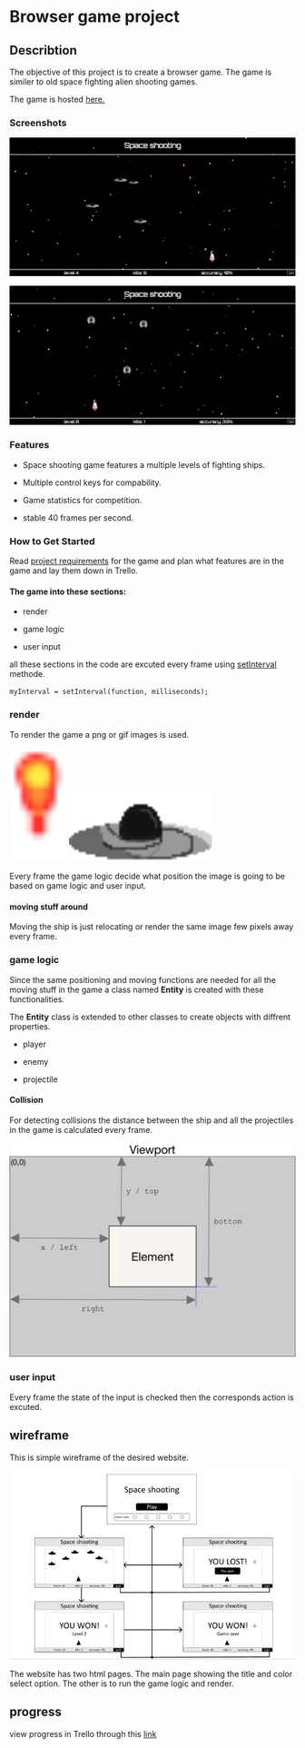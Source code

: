 # Browser game project

## Describtion

The objective of this project is to create a browser game. The game is similer to old space fighting alien shooting games.

The game is hosted [here.](https://spaceshooting.surge.sh/)

### Screenshots
![game sreenshot](images/Screenshot1.png)

![another screenshot](images/Screenshot2.png)

### Features

* Space shooting game features a multiple levels of fighting ships.

* Multiple control keys for compability.

* Game statistics for competition.

* stable 40 frames per second.

### How to Get Started

Read [project requirements](https://git.generalassemb.ly/SEI-06-Bahrain/SEI-Info/tree/main/Lessons/Week02/Day04/u1_project_prompt) for the game and plan what features are in the game and lay them down in Trello.


#### The game into these sections:

* render

* game logic

* user input


all these sections in the code are excuted every frame using [setInterval](https://www.w3schools.com/jsref/met_win_setinterval.asp) methode.
```
myInterval = setInterval(function, milliseconds);
```


### render

To render the game a png or gif images is used.


<img src='images/projectile.png' width = 20%>
<img src='images/explode.gif' width = 50%>


Every frame the game logic decide what position the image is going to be based on game logic and user input.

#### moving stuff around

Moving the ship is just relocating or render the same image few pixels away every frame.


### game logic

Since the same positioning and moving functions are needed for all the moving stuff in the game a class named **Entity** is created with these functionalities.

The **Entity** class is extended to other classes to create objects with diffrent properties.

* player

* enemy

* projectile


#### Collision

For detecting collisions the distance between the ship and all the projectiles in the game is calculated every frame.

![element box diagram](/images/element-box-diagram.png)

### user input

Every frame the state of the input is checked then the corresponds action is excuted.

## wireframe

This is simple wireframe of the desired website.

![wire frame](wireFrame.png)

The website has two html pages. The main page showing the title and color select option. The other is to run the game logic and render.



## progress

view progress in Trello through this 
[link](https://trello.com/invite/b/vWWqVCgA/ATTIcddb1bba33c5ed8bf5f7523be2d4aa844875E7C2/game)
